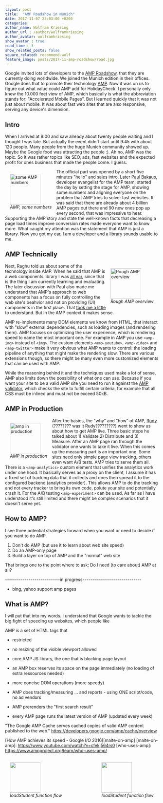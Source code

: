 ```yaml
---
layout: post
title:  "AMP Roadshow in Munich"
date: 2017-11-07 23:03:00 +0200
categories:  
author_name: Wolfram Kriesing
author_url : /author/wolframkriesing
author_avatar: wolframkriesing
show_avatar : true
read_time : 3
show_related_posts: false
square_related: recommend-wolf
feature_image: posts/2017-11-amp-roadshow/road.jpg
---
```


Google invited lots of developers to the [AMP Roadshow][amp-roadshow], that they are currently doing worldwide.
We joined the Munich edition in their offices. 
Google does that to promote their technology [AMP][amp]. Now it was on us to figure out
what value could AMP add for HolidayCheck.
I personally only knew the 10.000 feet view of AMP, which basically is what the abbreviation 
stands for: "Accelerated Mobile Pages". But I learned quickly that it was not just about mobile.
It was about fast web sites that are also responsive, serving any device's dimension.

[amp-roadshow]: https://www.ampproject.org/amp-roadshow/
[amp]: https://www.ampproject.org/

## Intro

When I arrived at 9:00 and saw already about twenty people waiting and I thought I was late. But actually the event didn't start until 9:45 with about 120 people. Many people from the huge Munich community showed up. Maybe the Google food was attracting the people :). Ah no, AMP was the topic. So it was rather topics like SEO, ads, fast websites and the expected profit for ones business that made the people come. I guess.

<div style="float: left; padding: 1rem;">
<img src="{{site.baseurl}}/img/posts/2017-11-amp-roadshow/1-intro.jpg" alt="some AMP numbers" width="100" class="sizeup-onhover-image scale3 origin-left-top" />
<br/><em>AMP, some numbers</em>
</div>

The official part was opened by a short five minutes "hello" and sales intro.
Later [Paul Bakaus][paul], developer evangelist for the AMP team, started the day by setting the stage for AMP, showing some numbers and aligning everyone on the problem that AMP tries to solve: fast websites. It was said that there are already about 4 billion AMP pages out there and 90 new ones pop up every second, that was impressive to hear. Supporting the AMP story and state the well-known facts that decreasing a page load times improve conversion rates made everyone want to know more. What caught my attention was the statement that AMP is just a library. Now you got my ear, I am a developer and a library sounds usable to me.

[paul]: https://twitter.com/pbakaus/

## AMP Technically

<div style="float: right; padding: 1rem;">
<img src="{{site.baseurl}}/img/posts/2017-11-amp-roadshow/2-amp-is.jpg" alt="Rough AMP overview" width="100" class="sizeup-onhover-image scale3 origin-right-top" />
<br/><em>Rough AMP overview</em>
</div>

Next, Raghu told us about some of the technology inside AMP. When he said that AMP is a web components library I was [all ear][tweet-1], since that is the thing I am currently learning and evaluating. The later discussion with Paul also made me understand that AMP's approach to web components has a focus on fully controlling the web site's beahvior and not on providing (UI) components in the first place. That [took me a little][tweet-2] to understand. But in the AMP context it makes sense.

AMP re-implements many DOM elements we know from HTML, that interact with "slow" external dependencies, such as loading images (and rendering them). AMP focuses on optimizing the user experience, which is rendering speed to name the most important one. For example in AMP you use `<amp-img>` instead of `<img>`. The custom elements `<amp-youtube>`, `<amp-video>` and `<amp-twitter>` make it very obvious what AMP wants to control: the loading pipeline of anything that might make the rendering slow. There are various extensions though, so there might be many even more customized elements that can be used with AMP.

While the reasoning behind it and the techniques used make a lot of sense, AMP also limits down the possibility of what one can use. Because if you want your site to be a valid AMP site you need to run it against the [AMP validator][amp-validator], which checks the site to fulfill certain criteria, for example that all CSS must be inlined and must not be exceed 50kB.

[tweet-1]: https://twitter.com/wolframkriesing/status/927825238766882818
[tweet-2]: https://twitter.com/wolframkriesing/status/927835789404319744
[amp-validator]: https://validator.ampproject.org/

## AMP in Production

<div style="float: left; padding: 1rem;">
<img src="{{site.baseurl}}/img/posts/2017-11-amp-roadshow/3-in-prod.jpg" alt="amp in production" width="100" class="sizeup-onhover-image scale3 origin-left-top" />
<br/><em>AMP in production</em>
</div>

After the basics, the "why" and "how" of AMP, [Rudy][rudy] (???????? was it Rudy?????????) went to show us about how to get AMP live. Three basic steps he talked about 1) Validate 2) Distribute and 3) Measure. After an AMP page ran through the validator one wants to take it live. When this comes up the measuring part is an important one. Some sites need only simple page view tracking, others even want A/B tests. AMP tries to serve them all. There is a `<amp-analytics>` custom element that unifies the analytics work under one hood. It basically serves as a proxy on the client, I assume it has a fixed set of tracking data that it collects and does then spread it to the configured backend (analytics provider). This allows AMP to do the tracking and not every tracker to bring its own code, polute your site and potentially crash it.
For the A/B testing `<amp-experiment>` can be used. As far as I have understood it's still limited and there might be complex scenarios that it doesn't serve yet.

[rudy]: https://twitter.com/rudygalfi/

## How to AMP?

I see three potential strategies forward when you want or need to decide if you want to do AMP.
1. Don't do AMP (but use it to learn about web site speed)
1. Do an AMP-only page
1. Build a layer on top of AMP and the "normal" web site

That brings one to the point where to ask: Do I need (to care about) AMP at all?




----------------------------in progress------------------------------


- bing, yahoo support amp pages

## What is AMP?

I will put that into my words. I understand that Google wants to tackle the big fight of speeding up
websites, which people like 

[first-commit]: https://github.com/ampproject/amphtml/commit/5f414868caf5f431ebe64f840d6b1de6464085c4

AMP is a set of HTML tags that 

- restricted
- no resizing of the visible viewport allowed
- core AMP JS library, the one that is blocking page layout
- an AMP box reserves its space on the page immediately (no loading of extra ressources needed)
- more concise DOM operations (more speedy)
- AMP does tracking/measuring ... and reports - using ONE script/code, no ad vendors

- AMP prerenders the "first search result"
- every AMP page runs the latest version of AMP (updated every week)

"The Google AMP Cache serves cached copies of valid AMP content published to the web."
https://developers.google.com/amp/cache/overview

[How AMP achieves its speed - Google I/O 2016][malte-on-amp]
[malte-on-amp]: https://www.youtube.com/watch?v=cfekj564rs0
[who-uses-amp]: https://www.ampproject.org/learn/who-uses-amp/


<div style="float: right; padding: 1rem;">
<img src="{{site.baseurl}}/img/posts/2017-11-amp-roadshow/4-ads-on-amp-pages.jpg" alt="" width="100" class="sizeup-onhover-image scale3 origin-left-top" />
<br/><em>loadStudent function flow</em>
</div>

<div style="float: left; padding: 1rem;">
<img src="{{site.baseurl}}/img/posts/2017-11-amp-roadshow/5-ads-in-amp.jpg" alt="" width="100" class="sizeup-onhover-image scale3 origin-left-top" />
<br/><em>loadStudent function flow</em>
</div>
